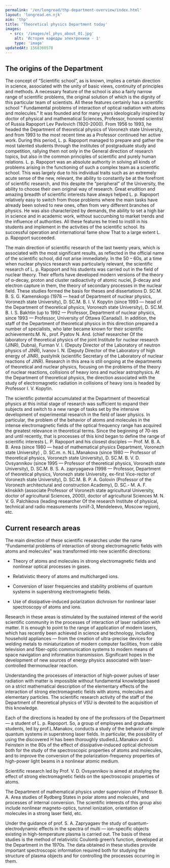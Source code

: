 ```yaml
---
permalink: '/en/longread/thp-department-overview/index.html'
layout: 'longread.en.njk'
aim: 'thp'
title: 'Theoretical physics Department today'
images:
  - src: '/images/el_phys_about_01.jpg'
    alt: 'История кафедры электроники - 1'
    type: 'image'
updatedAt: 1568360578
---
```

The origins of the Department
-----------------------------

The concept of “Scientific school”, as is known, implies a certain direction in science, associated with the unity of basic views, continuity of principles and methods. A necessary feature of the school is also a fairly narrow range of scientific problems, the original solution of which is the dignity of this particular team of scientists. All these features certainly has a scientific school “ Fundamental problems of interaction of optical radiation with atoms and molecules.” It was founded and for many years ideologically inspired by doctor of physical and mathematical Sciences, Professor, honored scientist of Russia Rapoport Lev Pavlovich (1920-2000). From 1956 to 1993, he headed the Department of theoretical physics of Voronezh state University, and from 1993 to the most recent time as a Professor continued her active work. During this period, L. p. Rapoport managed to prepare and gather the most talented students through the institutes of postgraduate study and competition, rallying them not only in the General direction of research topics, but also in the common principles of scientific and purely human relations. L. p. Rapoport was an absolute authority in solving all kinds of problems arising in the functioning of such a complex team as a scientific school. This was largely due to his individual traits such as an extremely acute sense of the new, relevant, the ability to constantly be at the forefront of scientific research, and this despite the “peripheral” of the University, the ability to choose their own original way of research. Great erudition and amazing breadth of scientific interests have always helped L. p. Rapoport relatively easy to switch from those problems where the main tasks have already been solved to new ones, often from very different branches of physics. He was also characterized by demands, the ability to set a high bar in science and in academic work, without succumbing to market trends and the influence of authorities. All these features he tried to instill in his students and implement in the activities of the scientific school. Its successful operation and international fame show That to a large extent L. p. Rapoport succeeded.

The main direction of scientific research of the last twenty years, which is associated with the most significant results, as reflected in the official name of the scientific school, did not arise immediately. In the 50 – 60s, at a time when nuclear physics research was particularly relevant, the scientific research of L. p. Rapoport and his students was carried out in the field of nuclear theory. Their efforts have developed modern versions of the theory of α-decay, proton and cluster radioactivity of atomic nuclei, β-decay and electron capture in them, the theory of secondary processes in the nuclear field. These studies formed the basis for theses and dissertations D. SC.M. B. S. G. Kamenskogo (1978 — head of Department of nuclear physics, Voronezh state University), D. SC.M. B. I. V. Kopytin (since 1993 — head of the Department of theoretical physics, Voronezh state University), D. SC.M. B. I. S. Bakhtin (up to 1992 — Professor, Department of nuclear physics, since 1993 — Professor, University of Ottawa (Canada)). In addition, the staff of the Department of theoretical physics in this direction prepared a number of specialists, who later became known for their scientific achievements:M. N., prof. Pyatov N. And. (chief researcher Of the laboratory of theoretical physics of the joint Institute for nuclear research (JINR), Dubna), Furman V. I. (Deputy Director of the Laboratory of neutron physics of JINR), Ivanov I. N. (Deputy Director of the Laboratory of high energy of JINR), pustylnik (scientific Secretary of the Laboratory of nuclear reactions of JINR). Research in this area is still ongoing at the departments of theoretical and nuclear physics, focusing on the problems of the theory of nuclear reactions, collisions of heavy ions and nuclear astrophysics. At the Department of theoretical physics, the direction associated with the study of electromagnetic radiation in collisions of heavy ions is headed by Professor I. V. Kopytin.

The scientific potential accumulated at the Department of theoretical physics at this initial stage of research was sufficient to expand their subjects and switch to a new range of tasks set by the intensive development of experimental research in the field of laser physics. In particular, the problem of the behavior of atoms and molecules in the intense electromagnetic fields of the optical frequency range has acquired the greatest relevance in theoretical terms. Since the beginning of 70-ies and until recently, that is processes of this kind began to define the range of scientific interests L. P. Rapoport and his closest disciples — Prof. M. B. A. B. Area (since 1980 — head of mathematical physics Department, Voronezh state University) , D. SC.m. n. N.L.Manakova (since 1980 — Professor of theoretical physics, Voronezh state University), D. SC.M. B. V. D. Ovsyannikov (since 1995 — Professor of theoretical physics, Voronezh state University), D. SC.M. B. S. A. zapryagaeva (1998 — Professor, Department of theoretical physics, Voronezh state University, ex-first Vice-rector of Voronezh state University), D. SC.M. B. P. A. Golovin (Professor of the Voronezh architectural and construction Academy), D. SC.- M. A. F. klinskikh (associate Professor of Voronezh state agricultural University, doctor of agricultural Sciences, 2000), doctor of agricultural Sciences M. N. V. G. Palchikova (leading researcher Of the research Institute of physical, technical and radio measurements (vniif-3, Mendeleevo, Moscow region), etc.

Current research areas
----------------------

The main direction of these scientific researches under the name “Fundamental problems of interaction of strong electromagnetic fields with atoms and molecules” was transformed into new scientific directions:

- Theory of atoms and molecules in strong electromagnetic fields and nonlinear optical processes in gases.

- Relativistic theory of atoms and multicharged ions.

- Conversion of laser frequencies and stability problems of quantum systems in superstrong electromagnetic fields.

- Use of dissipative-induced polarization dichroism for nonlinear laser spectroscopy of atoms and ions.


Research in these areas is stimulated by the sustained interest of the world scientific community in the processes of interaction of laser radiation with matter. It is enough to point to the range of application of modern lasers, which has recently been achieved in science and technology, including household appliances — from the creation of ultra-precise devices for welding metals to miniaturization of modern computer facilities, from cable television and fiber-optic communication systems to modern means of space navigation and information transmission. Significant hopes in the development of new sources of energy physics associated with laser-controlled thermonuclear reaction.

Understanding the processes of interaction of high-power pulses of laser radiation with matter is impossible without fundamental knowledge based on a strict mathematical description of the elementary effects of the interaction of strong electromagnetic fields with atoms, molecules and elementary particles. The scientific research activity of the staff of the Department of theoretical physics of VSU is devoted to the acquisition of this knowledge.

Each of the directions is headed by one of the professors of the Department — a student of L. p. Rapoport. So, a group of employees and graduate students, led by prof.L.Manakov, conducts a study of the behavior of simple quantum systems in superstrong laser fields. In particular, the possibility of using the discovered H has been thoroughly studied.L.Manakov and G. Feinstein in the 80s of the effect of dissipative-induced optical dichroism both for the study of the spectroscopic properties of atoms and molecules, and to improve the conversion of the polarization-frequency properties of high-power light beams in a nonlinear atomic medium.

Scientific research led by Prof. V. D. Ovsyannikov is aimed at studying the effect of strong electromagnetic fields on the spectroscopic properties of atoms.

The Department of mathematical physics under supervision of Professor B. A. Area studies of Rydberg States in polar atoms and molecules, and processes of internal conversion. The scientific interests of this group also include nonlinear magneto-optics, tunnel ionization, orientation of molecules in a strong laser field, etc.

Under the guidance of prof. S. A. Zapryagaev the study of quantum-electrodynamic effects in the spectra of multi — ion-specific objects existing in high-temperature plasma is carried out. The basis of these studies is the method of relativistic Coulomb green’s function, developed at the Department in the 1970s. The data obtained in these studies provide important spectroscopic information required both for studying the structure of plasma objects and for controlling the processes occurring in them.
